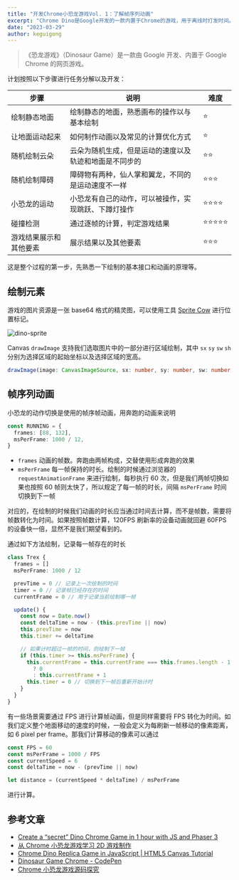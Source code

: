 ```yaml
---
title: "开发Chrome小恐龙游戏Vol. 1：了解帧序列动画"
excerpt: "Chrome Dino是Google开发的一款内置于Chrome的游戏，用于离线时打发时间。这个游戏很小，非常适合用来学习Canvas绘图以及了解基础的游戏开发环节。"
date: "2023-03-29"
author: keguigong
---
```


> 《恐龙游戏》（Dinosaur Game）是一款由 Google 开发、内置于 Google Chrome 的网页游戏。

计划按照以下步骤进行任务分解以及开发：

| 步骤                   | 说明                                                   | 难度            |
| ---------------------- | ------------------------------------------------------ | --------------- |
| 绘制静态地面           | 绘制静态的地面，熟悉画布的操作以与基本绘制             | ⭐️             |
| 让地面运动起来         | 如何制作动画以及常见的计算优化方式                     | ⭐️             |
| 随机绘制云朵           | 云朵为随机生成，但是运动的速度以及轨迹和地面是不同步的 | ⭐️⭐️          |
| 随机绘制障碍           | 障碍物有两种，仙人掌和翼龙，不同的是运动速度不一样     | ⭐️⭐️⭐️       |
| 小恐龙的运动           | 小恐龙有自己的动作，可以被操作，实现跳跃、下蹲灯操作   | ⭐️⭐️⭐️⭐️    |
| 碰撞检测               | 通过逐帧的计算，判定游戏结果                           | ⭐️⭐️⭐️⭐️⭐️ |
| 游戏结果展示和其他要素 | 展示结果以及其他要素                                   | ⭐️⭐️⭐️       |

这是整个过程的第一步，先熟悉一下绘制的基本接口和动画的原理等。

## 绘制元素

游戏的图片资源是一张 base64 格式的精灵图，可以使用工具 [Sprite Cow](http://www.spritecow.com/) 进行位置标记。

![dino-sprite](/blogcontent/dino-sprite.png)

Canvas `drawImage` 支持我们选取图片中的一部分进行区域绘制，其中 `sx` `sy` `sw` `sh` 分别为选择区域的起始坐标以及选择区域的宽高。

```ts
drawImage(image: CanvasImageSource, sx: number, sy: number, sw: number, sh: number, dx: number, dy: number, dw: number, dh: number): void
```

## 帧序列动画

小恐龙的动作切换是使用的帧序帧动画，用奔跑的动画来说明

```ts showLineNumbers
const RUNNING = {
  frames: [88, 132],
  msPerFrame: 1000 / 12,
}
```

- `frames` 动画的帧数。奔跑由两帧构成，交替使用形成奔跑的效果
- `msPerFrame` 每一帧保持的时长。绘制的时候通过浏览器的 `requestAnimationFrame` 来进行绘制，每秒执行 60 次，但是我们两帧切换如果也按照 60 帧则太快了，所以规定了每一帧的时长，间隔 `msPerFrame` 时间切换到下一帧

对应的，在绘制的时候我们动画的时长应当通过时间去计算，而不是帧数，需要将帧数转化为时间。如果按照帧数计算，120FPS 刷新率的设备动画就回避 60FPS 的设备快一倍，显然不是我们期望看到的。

通过如下方法绘制，记录每一帧存在的时长

```ts showLineNumbers {13,16,20}
class Trex {
  frames = []
  msPerFrame: 1000 / 12

  prevTime = 0 // 记录上一次绘制的时间
  timer = 0 // 记录帧已经存在的时间
  currentFrame = 0 // 用于记录当前绘制哪一帧

  update() {
    const now = Date.now()
    const deltaTime = now - (this.prevTime || now)
    this.prevTime = now
    this.timer += deltaTime

    // 如果计时超过一帧的时间，则绘制下一帧
    if (this.timer >= this.msPerFrame) {
      this.currentFrame = this.currentFrame === this.frames.length - 1
        ? 0
        : this.currentFrame + 1
      this.timer = 0 // 切换到下一帧后重新开始计时
    }
  }
}
```

有一些场景需要通过 FPS 进行计算帧动画，但是同样需要将 FPS 转化为时间。如我们定义整个地面移动的速度的时候，一般会定义为每刷新一帧移动的像素距离，如 6 pixel per frame。那我们计算移动的像素可以通过

```ts showLineNumbers
const FPS = 60
const msPerFrame = 1000 / FPS
const currentSpeed = 6
const deltaTime = now - (prevTime || now)

let distance = (currentSpeed * deltaTime) / msPerFrame
```

进行计算。

## 参考文章

- [Create a “secret” Dino Chrome Game in 1 hour with JS and Phaser 3](https://codeburst.io/create-a-secret-dino-chrome-game-in-1-hour-with-js-and-phaser-3-2caebb1abe2a)
- [从 Chrome 小恐龙游戏学习 2D 游戏制作](https://cloud.tencent.com/developer/article/1735228)
- [Chrome Dino Replica Game in JavaScript | HTML5 Canvas Tutorial](https://morioh.com/p/683df3b011b7)
- [Dinosaur Game Chrome - CodePen](https://codepen.io/MysticReborn/pen/rygqao)
- [Chrome 小恐龙游戏源码探究](https://github.com/liuyib/blog/issues/4)
